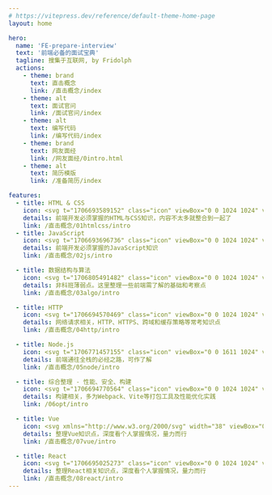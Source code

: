 ```yaml
---
# https://vitepress.dev/reference/default-theme-home-page
layout: home

hero:
  name: 'FE-prepare-interview'
  text: '前端必备的面试宝典'
  tagline: 搜集于互联网, by Fridolph
  actions:
    - theme: brand
      text: 直击概念
      link: /直击概念/index
    - theme: alt
      text: 面试官问
      link: /面试官问/index
    - theme: alt
      text: 编写代码
      link: /编写代码/index
    - theme: brand
      text: 网友面经
      link: /网友面经/0intro.html
    - theme: alt
      text: 简历模版
      link: /准备简历/index

features:  
  - title: HTML & CSS
    icon: <svg t="1706693589152" class="icon" viewBox="0 0 1024 1024" version="1.1" xmlns="http://www.w3.org/2000/svg" p-id="4248" width="200" height="200"><path d="M89.088 59.392l62.464 803.84c1.024 12.288 9.216 22.528 20.48 25.6L502.784 993.28c6.144 2.048 12.288 2.048 18.432 0l330.752-104.448c11.264-4.096 19.456-14.336 20.48-25.6l62.464-803.84c1.024-17.408-12.288-31.744-29.696-31.744H118.784c-17.408 0-31.744 14.336-29.696 31.744z" fill="#FC490B" p-id="4249"></path><path d="M774.144 309.248h-409.6l12.288 113.664h388.096l-25.6 325.632-227.328 71.68-227.328-71.68-13.312-169.984h118.784v82.944l124.928 33.792 123.904-33.792 10.24-132.096H267.264L241.664 204.8h540.672z" fill="#FFFFFF" p-id="4250"></path></svg>
    details: 前端开发必须掌握的HTML与CSS知识，内容不太多就整合到一起了
    link: /直击概念/01htmlcss/intro
  - title: JavaScript
    icon: <svg t="1706693696736" class="icon" viewBox="0 0 1024 1024" version="1.1" xmlns="http://www.w3.org/2000/svg" p-id="6236" width="200" height="200"><path d="M0 0h1024v1024H0V0z m940.117 779.776c-7.466-46.72-37.888-85.973-128.128-122.581-31.402-14.72-66.304-24.96-76.672-48.64-3.882-14.08-4.48-21.76-1.962-30.08 6.4-27.563 39.04-35.84 64.64-28.16 16.64 5.12 32 17.92 41.642 38.4 44.118-28.843 44.118-28.843 74.88-48-11.52-17.92-17.237-25.643-25.002-33.28-26.88-30.08-62.678-45.44-120.918-44.118l-30.08 3.798c-28.842 7.04-56.32 22.4-72.96 42.88-48.64 55.082-34.602 151.082 24.278 190.762 58.24 43.52 143.402 53.078 154.282 94.08 10.24 49.92-37.12 65.92-83.882 60.16-34.603-7.68-53.76-25.002-74.88-57.002l-78.08 44.842c8.96 20.48 19.2 29.398 34.56 47.318 74.24 74.922 259.84 71.082 293.162-42.838 1.238-3.84 10.24-30.08 3.158-70.4l1.962 2.859z m-383.274-309.12h-95.915c0 82.688-0.384 164.864-0.384 247.68 0 52.565 2.688 100.821-5.888 115.67-14.08 29.397-50.347 25.642-66.816 20.48-16.896-8.363-25.472-19.883-35.413-36.48-2.688-4.48-4.694-8.363-5.419-8.363l-77.867 48c13.014 26.88 32 50.005 56.491 64.725 36.48 21.76 85.504 28.8 136.832 17.28 33.408-9.643 62.208-29.483 77.27-60.203 21.76-39.68 17.151-88.32 16.938-142.762 0.512-87.638 0-175.318 0-263.638l0.17-2.389z" fill="#EA9518" p-id="6237"></path></svg>
    details: 前端开发必须掌握的JavaScript知识
    link: /直击概念/02js/intro

  - title: 数据结构与算法
    icon: <svg t="1706805491482" class="icon" viewBox="0 0 1024 1024" version="1.1" xmlns="http://www.w3.org/2000/svg" p-id="4737" width="200" height="200"><path d="M511.82 512.5v435L888.54 730l-0.02-435z" fill="#C3D2FB" p-id="4738"></path><path d="M135.1 295l376.72 217.5v435L135.1 730z" fill="#3D4265" p-id="4739"></path><path d="M511.82 512.5L888.54 295 511.82 77.5 135.1 295z" fill="#386BF3" p-id="4740"></path></svg>
    details: 非科班薄弱点。这里整理一些前端需了解的基础和考察点
    link: /直击概念/03algo/intro

  - title: HTTP
    icon: <svg t="1706694570469" class="icon" viewBox="0 0 1024 1024" version="1.1" xmlns="http://www.w3.org/2000/svg" p-id="15957" width="200" height="200"><path d="M985.68448 320.093H511.61748c-105.937-0.116-191.93 85.597-192.023 191.442a191.674 191.674 0 0 0 24.483 93.882L107.04548 199.145C279.68248-24.064 600.79948-65.21 824.24148 107.264a510.79 510.79 0 0 1 161.443 212.83z m0 0" fill="#F44336" p-id="15958"></path><path d="M1023.19948 511.72c-0.232 282.136-229.143 510.79-511.58 511.023a455.82 455.82 0 0 1-63.954-4.259l230.214-410.95a192 192 0 0 0-70.33-261.91 190.208 190.208 0 0 0-95.488-25.554H985.70748a503.901 503.901 0 0 1 37.492 191.65z m0 0" fill="#FFC107" p-id="15959"></path><path d="M677.87948 607.535l-230.214 410.95h-0.419C167.11248 983.132-31.31052 727.621 4.08648 447.766a510.37 510.37 0 0 1 102.96-248.622L344.07748 605.417l1.28 2.14c52.852 91.742 170.147 123.276 261.958 70.47a191.628 191.628 0 0 0 70.563-70.492z m0 0" fill="#4CAF50" p-id="15960"></path><path d="M677.87948 607.535c-52.853 91.74-170.147 123.275-261.958 70.47a191.907 191.907 0 0 1-70.563-70.47l-1.28-2.142a191.535 191.535 0 0 1 73.565-260.864 191.767 191.767 0 0 1 93.975-24.46h0.42a190.138 190.138 0 0 1 95.487 25.554 192 192 0 0 1 70.354 261.912z m0 0" fill="#2196F3" p-id="15961"></path><path d="M510.89748 724.643a211.48 211.48 0 0 1-105.844-28.37 213.876 213.876 0 0 1-78.15-78.103c-58.857-101.841-23.925-232.075 78.01-290.862a213.295 213.295 0 0 1 106.705-28.533c117.714-0.093 213.225 95.162 213.318 212.76a212.876 212.876 0 0 1-28.555 106.635A214.342 214.342 0 0 1 510.89748 724.643z m1.117-383.255a170.403 170.403 0 0 0-85.737 318.045 170.752 170.752 0 0 0 233.1-62.51 170.263 170.263 0 0 0-62.418-232.705 170.752 170.752 0 0 0-84.922-22.83h-0.023z m0 0" fill="#FAFAFA" p-id="15962"></path></svg>
    details: 网络请求相关，HTTP、HTTPS、跨域和缓存策略等常考知识点
    link: /直击概念/04http/intro

  - title: Node.js
    icon: <svg t="1706771457155" class="icon" viewBox="0 0 1611 1024" version="1.1" xmlns="http://www.w3.org/2000/svg" p-id="10252" width="200" height="200"><path d="M1107.167513 0c-8.316751 0-15.593909 7.277157-15.593909 15.593909V301.482234l-64.454822-37.425381a23.598782 23.598782 0 0 0-25.989848 0l-155.939086 90.44467c-8.316751 4.158376-13.514721 13.514721-13.514721 22.871066v181.928934c0 9.356345 5.19797 17.673096 13.514721 22.871066l155.939086 90.44467c8.316751 5.19797 18.71269 5.19797 25.989848 0l155.939086-90.44467c8.316751-4.158376 13.514721-13.514721 13.514721-22.871066V64.454822c0-9.356345-5.19797-17.673096-12.475127-22.871066l-69.652792-39.504568S1109.246701 0 1107.167513 0z m-509.401016 259.898477s-9.356345 1.039594-13.51472 3.118782l-155.939087 90.44467c-8.316751 4.158376-13.514721 13.514721-13.51472 22.871066v181.928934c0 9.356345 5.19797 17.673096 13.51472 22.871066l155.939087 90.44467c8.316751 5.19797 18.71269 5.19797 25.989847 0l155.939087-90.44467c8.316751-4.158376 13.514721-13.514721 13.51472-22.871066V376.332995a27.029442 27.029442 0 0 0-13.51472-22.871066l-155.939087-90.44467s-8.316751-3.118782-13.51472-3.118782z m831.675127 0s-9.356345 1.039594-13.51472 3.118782l-155.939087 90.44467c-8.316751 4.158376-13.514721 13.514721-13.514721 22.871066v181.928934c0 9.356345 5.19797 17.673096 13.514721 22.871066l150.741117 91.484264c8.316751 5.19797 18.71269 5.19797 27.029442 0l73.811167-42.62335c5.19797-3.118782 7.277157-10.395939 4.158376-15.593909 0-2.079188-2.079188-3.118782-4.158376-4.158376l-161.137056-94.603045v-93.563452l77.969543-45.742132 77.969544 45.742132v64.454822c0 8.316751 7.277157 10.395939 12.475127 7.277158 25.989848-15.593909 53.019289-30.148223 79.009137-45.742132 8.316751-4.158376 12.475127-13.514721 12.475126-22.871066v-48.860914a27.029442 27.029442 0 0 0-13.51472-22.871066l-155.939087-90.44467s-8.316751-3.118782-13.51472-3.118782z m-1247.51269 0s-9.356345 1.039594-13.514721 3.118782l-154.899492 91.484264a27.029442 27.029442 0 0 0-13.514721 22.871066v231.829441c0 11.435533 12.475127 18.71269 21.831472 12.475127l68.613198-40.544162c8.316751-4.158376 12.475127-13.514721 12.475127-22.871066V421.035533l77.969543-45.742132 77.969543 45.742132v137.226396c0 9.356345 5.19797 17.673096 12.475127 22.871066l68.613198 40.544162c7.277157 4.158376 15.593909 2.079188 19.752284-5.197969 1.039594-2.079188 2.079188-5.19797 2.079188-7.277158V377.372589a27.029442 27.029442 0 0 0-13.514721-22.871066l-155.939086-90.44467s-8.316751-3.118782-13.514721-3.118782z m831.675127 116.434518l77.969543 45.742132v92.523858l-77.969543 45.742132L935.634518 514.598985v-92.523858l77.969543-45.742132z m415.837563 39.504568l-44.702538 25.989848v51.979696l44.702538 25.989847 44.702538-25.989847v-51.979696L1429.441624 415.837563zM800.48731 623.756345c-5.19797 0-10.395939 1.039594-15.593909 4.158376l-146.582741 84.207106c-9.356345 5.19797-15.593909 15.593909-15.593909 27.029442v168.414213c0 10.395939 6.237563 20.791878 15.593909 27.029442l38.464975 21.831472c18.71269 9.356345 24.950254 9.356345 33.267005 9.356345 27.029442 0 43.662944-16.633503 43.662944-45.742132v-166.335025s-2.079188-4.158376-4.158376-4.158376h-18.71269s-4.158376 2.079188-4.158376 4.158376v166.335025c0 12.475127-13.514721 25.989848-35.346193 14.554315l-40.544162-22.871066s-2.079188-2.079188-2.079188-4.158376V739.151269s0-3.118782 2.079188-4.158376l146.582741-84.207106h4.158376l146.582741 84.207106s2.079188 2.079188 2.079187 4.158376v168.414213s0 3.118782-2.079187 4.158376l-146.582741 84.207106h-4.158376l-37.425381-21.831472h-3.118782c-7.277157 4.158376-14.554315 7.277157-21.831472 10.395939-2.079188 0-6.237563 2.079188 1.039594 6.237564l48.860914 29.108629s10.395939 4.158376 15.593909 4.158376c5.19797 0 10.395939-1.039594 15.593908-4.158376L962.663959 935.634518c9.356345-5.19797 15.593909-15.593909 15.593909-27.029442V740.190863c0-11.435533-6.237563-20.791878-15.593909-27.029442l-146.582741-84.207106s-10.395939-4.158376-15.593908-4.158376z m227.671066 77.969543c-15.593909 0-28.069036 12.475127-28.069036 28.069036s12.475127 28.069036 28.069036 28.069035 28.069036-12.475127 28.069035-28.069035-12.475127-28.069036-28.069035-28.069036z m0 4.158376c13.514721 0 23.91066 10.395939 23.91066 23.91066s-10.395939 23.91066-23.91066 23.91066-23.91066-10.395939-23.91066-23.91066 10.395939-23.91066 23.91066-23.91066z m-10.395939 7.277157v31.187818h6.237563v-12.475127h5.19797s3.118782 0 3.118781 3.118781c0 0 0 8.316751 1.039594 10.395939H1039.593909s-1.039594-5.19797-1.039594-8.316751c0-4.158376 0-7.277157-5.19797-7.277157 2.079188 0 6.237563-2.079188 6.237564-7.277158 0-8.316751-7.277157-8.316751-11.435533-8.316751h-10.395939z m6.237563 5.19797h5.19797s4.158376 0 4.158375 4.158375c0 2.079188 0 5.19797-5.197969 4.158376h-5.19797V717.319797z m-184.008122 25.989848c-41.583756 0-66.53401 17.673096-66.53401 46.781725 0 32.227411 24.950254 40.544162 64.454822 44.702539 47.82132 5.19797 51.979695 11.435533 51.979696 20.791878 0 16.633503-13.514721 22.871066-43.662944 22.871066-38.464975 0-46.781726-9.356345-49.900508-29.10863 0-2.079188-2.079188-3.118782-4.158376-3.118781h-18.71269s-4.158376 2.079188-4.158376 4.158375c0 24.950254 13.514721 54.058883 76.92995 54.058883 46.781726 0 73.811168-18.71269 73.811167-49.900507s-20.791878-40.544162-66.53401-45.742132c-45.742132-6.237563-49.900508-9.356345-49.900508-19.752284 0-9.356345 4.158376-20.791878 37.425381-20.791879 30.148223 0 41.583756 6.237563 45.742132 27.029442 0 2.079188 2.079188 3.118782 4.158376 3.118782h18.71269s2.079188 0 3.118782-1.039594c0 0 1.039594-2.079188 1.039594-3.118782-3.118782-35.346193-25.989848-50.940102-72.771574-50.940101z" p-id="10253" fill="#14831c"></path></svg>
    details: 前端通往全栈的必经之路，可作了解
    link: /直击概念/05node/intro

  - title: 综合整理 - 性能、安全、构建
    icon: <svg t="1706694770564" class="icon" viewBox="0 0 1024 1024" version="1.1" xmlns="http://www.w3.org/2000/svg" p-id="17934" width="200" height="200"><path d="M882.23288889 749.45422222L526.90488889 950.38577778V793.94133333l221.41155556-121.856 133.91644444 77.36888889z m24.34844444-22.07288889V307.08622222l-129.93422222 75.09333333v270.22222223l129.93422222 74.97955555z m-766.17955555 22.07288889l355.328 201.04533333V793.94133333L274.20444445 672.08533333l-133.80266667 77.36888889zM116.05333333 727.38133333V307.08622222l129.93422222 75.09333333v270.22222223L116.05333333 727.38133333z m15.24622222-447.60177778l364.43022223-206.16533333v151.32444445L262.144 353.39377778l-1.82044445 1.024c0 0.11377778-129.024-74.63822222-129.024-74.63822223z m760.03555556 0L526.90488889 73.728v151.32444445l233.472 128.34133333 1.82044444 1.024 129.13777778-74.63822223z" fill="#8ED6FB" p-id="17935"></path><path d="M495.72977778 758.21511111l-218.45333333-120.14933333V400.15644445l218.45333333 126.17955555v231.87911111z m31.17511111 0l218.45333333-120.03555556V400.15644445l-218.45333333 126.17955555v231.87911111zM291.95377778 372.62222222l219.24977777-120.49066667L730.45333333 372.62222222 511.31733333 499.25688889 291.95377778 372.62222222z" fill="#1C78C0" p-id="17936"></path></svg>
    details: 构建相关，多为Webpack、Vite等打包工具及性能优化实践
    link: /06opt/intro

  - title: Vue
    icon: <svg xmlns="http://www.w3.org/2000/svg" width="38" viewBox="0 0 256 220.8"><path fill="#41B883" d="M204.8 0H256L128 220.8 0 0h97.92L128 51.2 157.44 0h47.36Z"></path><path fill="#41B883" d="m0 0 128 220.8L256 0h-51.2L128 132.48 50.56 0H0Z"></path><path fill="#35495E" d="M50.56 0 128 133.12 204.8 0h-47.36L128 51.2 97.92 0H50.56Z"></path></svg>
    details: 整理Vue知识点，深度看个人掌握情况，量力而行
    link: /直击概念/07vue/intro

  - title: React
    icon: <svg t="1706695025273" class="icon" viewBox="0 0 1024 1024" version="1.1" xmlns="http://www.w3.org/2000/svg" p-id="19045" width="200" height="200"><path d="M854.256 371.344c-16.896-6.544-35.388-12.696-55.012-18.304 5.028-20.036 9.02-39.348 11.868-57.44 16.16-102.476-1.64-174.532-50.108-202.896-14.144-8.28-30.36-12.48-48.188-12.48-42.688 0-94.628 24.188-150.208 69.944-14.04 11.556-28.544 24.712-43.144 39.136-14.616-14.44-29.12-27.6-43.14-39.14-55.584-45.752-107.532-69.936-150.216-69.936-17.828 0-34.04 4.2-48.196 12.48-48.468 28.36-66.26 100.42-50.1 202.888 2.848 18.092 6.84 37.408 11.864 57.448-19.628 5.6-38.12 11.76-55.02 18.308-95.624 37.052-148.292 88.7-148.292 145.432 0 56.724 52.668 108.376 148.296 145.432 16.888 6.544 35.388 12.696 55.016 18.308-5.02 20.004-9.012 39.32-11.864 57.44-16.164 102.476 1.628 174.528 50.1 202.896 14.144 8.28 30.36 12.476 48.188 12.476 42.688 0 94.628-24.18 150.212-69.94 14.036-11.548 28.54-24.708 43.152-39.14 14.6 14.42 29.104 27.576 43.148 39.136 55.58 45.752 107.52 69.944 150.212 69.944 17.828 0 34.04-4.2 48.188-12.48 48.468-28.36 66.26-100.42 50.104-202.896-2.852-18.112-6.844-37.432-11.864-57.44 19.6-5.6 38.096-11.756 55.008-18.304 95.628-37.056 148.292-88.704 148.292-145.432 0-56.736-52.668-108.388-148.296-145.44z m-141.708-251.72c11.112 0 20.88 2.42 29.032 7.188 40.228 23.54 47.988 106.416 20.368 216.572-40.94-9.524-85.272-16.544-131.832-20.872-26.976-38.708-55.14-74.12-83.752-105.3 62.824-62.048 123.308-97.588 166.184-97.588zM349.14 616.448a1265.72 1265.72 0 0 0 31.44 52.192c-32.564-3.96-63.856-9.352-93.12-16.06 8.892-29.032 19.928-59.2 32.84-89.776 9.18 18.116 18.8 36 28.84 53.648z m-61.68-235.468c29.28-6.712 60.568-12.108 93.12-16.06a1263.48 1263.48 0 0 0-31.444 52.188 1265.2 1265.2 0 0 0-28.84 53.644c-12.896-30.564-23.928-60.724-32.832-89.776z m53.528 135.792a1242.72 1242.72 0 0 1 41.8-79.976 1240.016 1240.016 0 0 1 47.456-76.72c29.692-2.188 59.448-3.28 89.216-3.264 30.112 0 60.12 1.1 89.224 3.268a1238.588 1238.588 0 0 1 47.448 76.716 1243.88 1243.88 0 0 1 41.808 79.984 1242.016 1242.016 0 0 1-41.804 79.984 1238.476 1238.476 0 0 1-47.456 76.72c-29.096 2.172-59.108 3.264-89.22 3.264-30.108 0-60.116-1.092-89.212-3.264a1241.064 1241.064 0 0 1-47.452-76.72 1241.584 1241.584 0 0 1-41.808-79.996z m348.792 99.68a1256.72 1256.72 0 0 0 28.84-53.652c12.912 30.58 23.952 60.752 32.848 89.78-29.268 6.708-60.56 12.1-93.128 16.06a1263.92 1263.92 0 0 0 31.44-52.188z m0-199.348a1263.328 1263.328 0 0 0-31.44-52.18c32.56 3.952 63.852 9.352 93.128 16.06-8.908 29.052-19.944 59.216-32.844 89.776a1262.48 1262.48 0 0 0-28.84-53.656z m-110.052-98.168a1226.096 1226.096 0 0 0-60.268-1.508c-19.768 0-40.016 0.508-60.26 1.508 19.676-26.62 39.92-51.384 60.264-73.688 20.348 22.32 40.596 47.076 60.264 73.688z m-282.388-192.12c8.152-4.768 17.92-7.188 29.032-7.188 42.876 0 103.368 35.54 166.188 97.592-28.608 31.176-56.772 66.584-83.748 105.296-46.568 4.328-90.9 11.348-131.832 20.868-27.624-110.16-19.868-193.028 20.36-216.568z m-222.12 389.96c0-47.14 66.92-95.4 174.84-126.216 12.332 40.72 28.508 83.168 48.1 126.22-19.588 43.048-35.764 85.496-48.1 126.216-107.92-30.816-174.84-79.08-174.84-126.216z m251.148 397.152c-11.112 0-20.88-2.416-29.028-7.188-40.232-23.54-47.988-106.412-20.368-216.572 40.948 9.528 85.284 16.548 131.84 20.876 26.968 38.696 55.132 74.108 83.748 105.288-62.824 62.056-123.316 97.6-166.192 97.6z m132.84-199.308c20.24 1 40.484 1.516 60.252 1.516 19.772 0 40.02-0.512 60.264-1.516-19.656 26.6-39.904 51.36-60.26 73.688-20.348-22.316-40.592-47.076-60.26-73.688z m282.368 192.12c-8.152 4.772-17.92 7.188-29.028 7.188-42.876 0-103.36-35.54-166.188-97.596 28.616-31.18 56.78-66.592 83.748-105.288 46.568-4.328 90.904-11.352 131.84-20.88 27.624 110.168 19.864 193.036-20.372 216.576z m47.292-263.744c-12.34-40.74-28.52-83.192-48.108-126.216 19.596-43.064 35.772-85.512 48.104-126.216 107.904 30.816 174.832 79.08 174.832 126.22-0.004 47.128-66.928 95.392-174.828 126.212z" fill="#00BDFF" p-id="19046"></path><path d="M431.344 516.696v0.008c0 48.388 38.7 87.616 86.44 87.616 47.736 0 86.432-39.228 86.432-87.616v-0.028c0-48.388-38.696-87.616-86.436-87.616-47.736 0-86.44 39.228-86.44 87.616v0.02z" fill="#00BDFF" p-id="19047"></path></svg>
    details: 整理React相关知识点，深度看个人掌握情况，量力而行
    link: /直击概念/08react/intro
---
```




<script setup>
import {
  VPTeamPage,
  VPTeamPageTitle,
  VPTeamMembers,
  VPTeamPageSection
} from 'vitepress/theme'

const members = [
  {
    avatar: '/me.jpg',
    name: 'Yinsheng Fu',
    title: 'Creator. FE developer, in Chengdu.',
    links: [
      { icon: 'github', link: 'https://github.com/Fridolph' },
      { link: 'https://blog.fridolph.top', icon: {
          svg: `<svg t="1706778262969" class="icon" viewBox="0 0 1024 1024" version="1.1" xmlns="http://www.w3.org/2000/svg" p-id="43449" width="200" height="200"><path d="M950.749867 452.232533l-70.8608 64.3072v194.935467A277.845333 277.845333 0 0 1 603.272533 989.866667H123.8016A55.5008 55.5008 0 0 1 68.266667 934.536533V89.4976A55.5008 55.5008 0 0 1 123.8016 34.133333h700.552533a55.5008 55.5008 0 0 1 55.534934 55.330134v275.1488a105.130667 105.130667 0 0 1 15.530666-1.194667 58.538667 58.538667 0 0 1 46.216534 18.056533 75.093333 75.093333 0 0 1 9.1136 70.7584z m-126.293334-363.861333H123.8016a1.536 1.536 0 0 0-0.4096 1.092267v845.073066a1.262933 1.262933 0 0 0 0.512 1.1264h479.368533a223.095467 223.095467 0 0 0 221.4912-224.187733V566.613333l-238.933333 216.8832-80.657067-85.777066 319.522134-289.928534V89.4976a1.365333 1.365333 0 0 0-0.4096-1.160533z m-118.0672 221.661867H241.7664a23.483733 23.483733 0 0 1 0-46.830934h464.622933a23.483733 23.483733 0 0 1 0 46.830934z m-167.253333 146.363733a20.48 20.48 0 1 1 0 40.96H230.6048a20.48 20.48 0 1 1 0-40.96h308.360533z m-308.360533 193.194667h159.607466a20.48 20.48 0 1 1 0 40.96H230.6048a20.48 20.48 0 1 1 0-40.96z m324.061866 157.354666l-126.702933 40.721067 51.370667-121.582933z" fill="#60676F" p-id="43450"></path></svg>`
        },  
      },
      { link: 'https://resume.fridolph.top', icon: {
          svg: `<svg t="1706778066509" class="icon" viewBox="0 0 1024 1024" version="1.1" xmlns="http://www.w3.org/2000/svg" p-id="33015" width="200" height="200"><path d="M665.6 235.8272V235.52h199.68v0.3072a40.96 40.96 0 0 1 0 81.3056V317.44H665.6v-0.3072a40.96 40.96 0 0 1 0-81.3056z m51.2 204.8V440.32h143.36a40.96 40.96 0 1 1 0 81.92H716.8v-0.3072a40.96 40.96 0 0 1 0-81.3056z m35.84 204.4928h107.52a40.96 40.96 0 1 1 0 81.92h-107.52a40.96 40.96 0 1 1 0-81.92zM495.616 489.5744A230.3488 230.3488 0 0 1 612.9664 716.8h-0.256a39.1168 39.1168 0 1 1-75.4176-16.384 153.6 153.6 0 1 0-304.7936 16.384h-0.6656a39.2192 39.2192 0 1 1-77.6704-8.704 230.4 230.4 0 0 1 118.272-218.5728 153.6 153.6 0 1 1 223.1296 0zM153.6 0h716.8512A153.6 153.6 0 0 1 1024 153.5488V819.2h-78.9504c1.4336-8.3456 2.1504-16.8448 2.1504-25.6v-563.2a153.6 153.6 0 0 0-153.6-153.6h-563.2a153.6 153.6 0 0 0-153.6 153.6v563.2a153.6 153.6 0 0 0 153.6 153.6h563.2c8.704 0 17.3056-0.7168 25.6-2.1504V1024h25.6H153.6a153.6 153.6 0 0 1-153.6-153.6V153.5488A153.6 153.6 0 0 1 153.6 0z m230.4 460.8a76.8 76.8 0 1 0 0-153.6 76.8 76.8 0 0 0 0 153.6z" p-id="33016"></path><path d="M819.2 768h153.6a51.2 51.2 0 0 1 51.2 51.2l-204.8 204.8a51.2 51.2 0 0 1-51.2-51.2v-153.6a51.2 51.2 0 0 1 51.2-51.2z m15.36 140.288c0 10.1888 8.2432 18.432 18.432 18.432l73.728-73.728a18.432 18.432 0 0 0-18.432-18.432h-55.296a18.432 18.432 0 0 0-18.432 18.432v55.296z" p-id="33017"></path></svg>`
        },  
      },      
    ],
    
  },
]
</script>

<VPTeamPage>
  <VPTeamPageTitle>
    <template #title>贡献成员</template>
    <template #lead>辛苦了，今晚加鸡腿</template>
  </VPTeamPageTitle>
  <VPTeamMembers size="medium" :members="members" />

  <VPTeamPageSection>
    <template #title>感谢赞助商</template>
    <template #lead>等待加盟</template>
    <VPTeamMembers size="medium" :members="partners" />
  </VPTeamPageSection>
</VPTeamPage>
